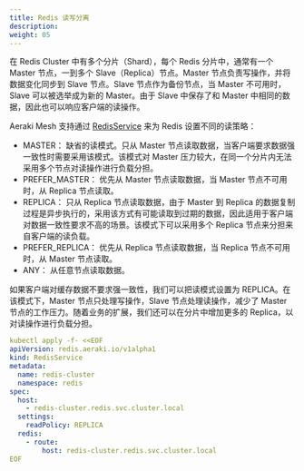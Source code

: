 ```yaml
---
title: Redis 读写分离
description: 
weight: 05
---
```


在 Redis Cluster 中有多个分片（Shard），每个 Redis 分片中，通常有一个 Master 节点，一到多个 Slave（Replica）节点。Master 节点负责写操作，并将数据变化同步到 Slave 节点。Slave 节点作为备份节点，当 Master 不可用时，Slave 可以被选举成为新的 Master。由于 Slave 中保存了和 Master 中相同的数据，因此也可以响应客户端的读操作。

Aeraki Mesh 支持通过 [RedisService](https://aeraki.net/zh/docs/v1.x/reference/redis/#RedisService) 来为 Redis 设置不同的读策略：

* MASTER： 缺省的读模式。只从 Master 节点读取数据，当客户端要求数据强一致性时需要采用该模式。该模式对 Master 压力较大，在同一个分片内无法采用多个节点对读操作进行负载分担。
* PREFER_MASTER： 优先从 Master 节点读取数据，当 Master 节点不可用时，从 Replica 节点读取。
* REPLICA： 只从 Replica 节点读取数据，由于 Master 到 Replica 的数据复制过程是异步执行的，采用该方式有可能读取到过期的数据，因此适用于客户端对数据一致性要求不高的场景。该模式下可以采用多个 Replica 节点来分担来自客户端的读负载。
* PREFER_REPLICA： 优先从 Replica 节点读取数据，当 Replica 节点不可用时，从 Master 节点读取。
* ANY： 从任意节点读取数据。

如果客户端对缓存数据不要求强一致性，我们可以把读模式设置为 REPLICA。在该模式下，Master 节点只处理写操作，Slave 节点处理读操作，减少了 Master 节点的工作压力。随着业务的扩展，我们还可以在分片中增加更多的 Replica，以对读操作进行负载分担。

```yaml
kubectl apply -f- <<EOF
apiVersion: redis.aeraki.io/v1alpha1
kind: RedisService
metadata:
  name: redis-cluster
  namespace: redis
spec:
  host:
    - redis-cluster.redis.svc.cluster.local
  settings:
    readPolicy: REPLICA  
  redis:
    - route:
        host: redis-cluster.redis.svc.cluster.local
EOF
```

